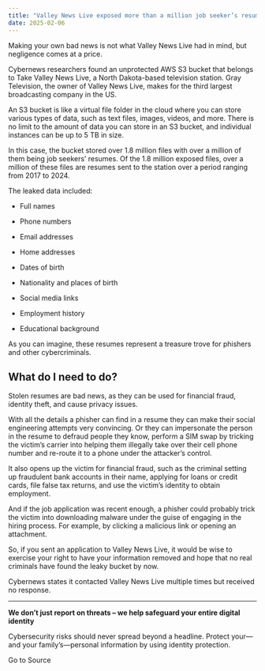 ```yaml
---
title: "Valley News Live exposed more than a million job seeker’s resumes"
date: 2025-02-06
---
```


Making your own bad news is not what Valley News Live had in mind, but negligence comes at a price.

Cybernews researchers found an unprotected AWS S3 bucket that belongs to Take Valley News Live, a North Dakota-based television station. Gray Television, the owner of Valley News Live, makes for the third largest broadcasting company in the US.

An S3 bucket is like a virtual file folder in the cloud where you can store various types of data, such as text files, images, videos, and more. There is no limit to the amount of data you can store in an S3 bucket, and individual instances can be up to 5 TB in size.

In this case, the bucket stored over 1.8 million files with over a million of them being job seekers’ resumes. Of the 1.8 million exposed files, over a million of these files are resumes sent to the station over a period ranging from 2017 to 2024.

The leaked data included:

- Full names

- Phone numbers

- Email addresses

- Home addresses

- Dates of birth

- Nationality and places of birth

- Social media links

- Employment history

- Educational background

As you can imagine, these resumes represent a treasure trove for phishers and other cybercriminals.

## What do I need to do?

Stolen resumes are bad news, as they can be used for financial fraud, identity theft, and cause privacy issues.

With all the details a phisher can find in a resume they can make their social engineering attempts very convincing. Or they can impersonate the person in the resume to defraud people they know, perform a SIM swap by tricking the victim’s carrier into helping them illegally take over their cell phone number and re-route it to a phone under the attacker’s control.

It also opens up the victim for financial fraud, such as the criminal setting up fraudulent bank accounts in their name, applying for loans or credit cards, file false tax returns, and use the victim’s identity to obtain employment.

And if the job application was recent enough, a phisher could probably trick the victim into downloading malware under the guise of engaging in the hiring process. For example, by clicking a malicious link or opening an attachment.

So, if you sent an application to Valley News Live, it would be wise to exercise your right to have your information removed and hope that no real criminals have found the leaky bucket by now.

Cybernews states it contacted Valley News Live multiple times but received no response.

* * *

**We don’t just report on threats – we help safeguard your entire digital identity**

Cybersecurity risks should never spread beyond a headline. Protect your—and your family’s—personal information by using identity protection.

Go to Source
